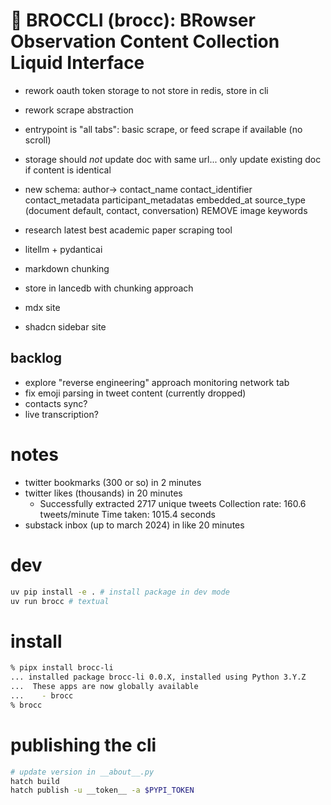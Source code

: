 # 🥦 BROCCLI (brocc): BRowser Observation Content Collection Liquid Interface

- rework oauth token storage to not store in redis, store in cli
- rework scrape abstraction
- entrypoint is "all tabs": basic scrape, or feed scrape if available (no scroll)
- storage should _not_ update doc with same url... only update existing doc if content is identical
- new schema:
  author->
  contact_name
  contact_identifier
  contact_metadata
  participant_metadatas
  embedded_at
  source_type (document default, contact, conversation)
  REMOVE image
  keywords

- research latest best academic paper scraping tool
- litellm + pydanticai
- markdown chunking
- store in lancedb with chunking approach
- mdx site
- shadcn sidebar site

## backlog

- explore "reverse engineering" approach monitoring network tab
- fix emoji parsing in tweet content (currently dropped)
- contacts sync?
- live transcription?

# notes

- twitter bookmarks (300 or so) in 2 minutes
- twitter likes (thousands) in 20 minutes
  - Successfully extracted 2717 unique tweets
    Collection rate: 160.6 tweets/minute
    Time taken: 1015.4 seconds
- substack inbox (up to march 2024) in like 20 minutes

# dev

```sh
uv pip install -e . # install package in dev mode
uv run brocc # textual
```

# install

```sh
% pipx install brocc-li
... installed package brocc-li 0.0.X, installed using Python 3.Y.Z
...  These apps are now globally available
...    - brocc
% brocc
```

# publishing the cli

```sh
# update version in __about__.py
hatch build
hatch publish -u __token__ -a $PYPI_TOKEN
```
